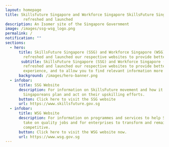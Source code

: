 ```yaml
---
layout: homepage
title: Skillsfuture Singapore and Workforce Singapore SkillsFuture Singapore (SSG) and Workforce Singapore (WSG) have
        refreshed and launched
description: An Isomer site of the Singapore Government
image: /images/ssg-wsg_logo.png
permalink: /
notification: ""
sections:
  - hero:
      title: SkillsFuture Singapore (SSG) and Workforce Singapore (WSG) have
        refreshed and launched our respective websites to provide better user
       subtitle: SkillsFuture Singapore (SSG) and Workforce Singapore (WSG) have
        refreshed and launched our respective websites to provide better user
        experience, and to allow you to find relevant information more readily!
      background: /images/hero-banner.png
  - infobar:
      title: SSG Website
      description: For information on SkillsFuture movement and how it helps
        Singaporeans plan and act on their upskilling efforts.
      button: Click here to visit the SSG website
      url: https://www.skillsfuture.gov.sg
  - infobar:
      title: WSG Website
      description: For information on programmes and services to help Singaporeans
        take on quality jobs and for enterprises to transform and remain
        competitive.
      button: Click here to visit the WSG website now.
      url: https://www.wsg.gov.sg
---
```

